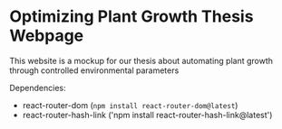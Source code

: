 # Optimizing Plant Growth Thesis Webpage

This website is a mockup for our thesis about automating plant growth through controlled environmental parameters

Dependencies:

-   react-router-dom (`npm install react-router-dom@latest`)
-   react-router-hash-link ('npm install react-router-hash-link@latest')

